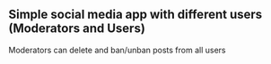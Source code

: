 ## Simple social media app with different users (Moderators and Users)
Moderators can delete and ban/unban posts from all users
